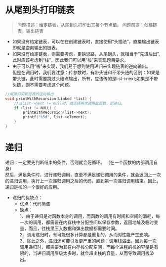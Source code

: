 # 从尾到头打印链表
> 问题描述：给定链表，从尾到头打印出其每个节点值。
> 问题前提：创建链表，输出链表  
+ 如果没有给定链表，可以在在创建链表时，直接使用“头插法”，直接输出链表即就是逆向输出的链表。  
+ 如果没有给定链表，则需要考虑，更换思路，从尾到头，就相当于“先进后出”,此时应该考虑到“栈”。因此我们可以用“栈”来实现题目要求。 
+ 由于可以用“栈”来实现，我们易于想到使用递归来实现链表的逆向输出。  
但是在调用时，我们要注意：传参数时，有带头链和不带头链的区别：如果是带头链，此时需要跳过头结点输出，所有，应该传的是list->next;如果是不带头链，则不需要考虑这个问题。
```c
//用递归实现链表的逆向输出
void printWithRecursion(Linked *list) {
	//当list->next != null时，就选择再次调用此函数，即递归。
	if (list != NULL) {
		printWithRecursion(list->next);
		printf("%5d", list->element);
	}
}
```  
# 递归  
 递归：一定要先判断结束的条件，否则就会死循环。  （在一个函数的内部调用自身）  
  然后，满足条件时，进行递归调用，直至不满足递归调用的条件，就会返回上一次的递归调用，执行上一次递归调用之后的代码，直到第一次递归调用结束。因此，递归是栈的一个很好的应用。 
+ 递归的优缺点：  
	+ 优点：代码简洁
	+ 缺点：  
		1、由于递归是对函数本身的调用，而函数的调用有时间和空间的消耗，每一次的调用，都需要在内存栈中分配空间以保存参数，返回地址及临时变量，而且，往栈里压入数据和弹出数据都需要时间。  
		2、调用递归时，有可能很多计算都是重复的，从而对性能产生影响。  
		3、除此之外，递归还可能引发更严重的问题：调用栈溢出。因为每一次调用递归时，都需要为其在内存栈分配空间，而每个进程的栈的容量是有限的，当递归调用层级太多时，就会超出栈的容量，从而导致调用栈溢出。